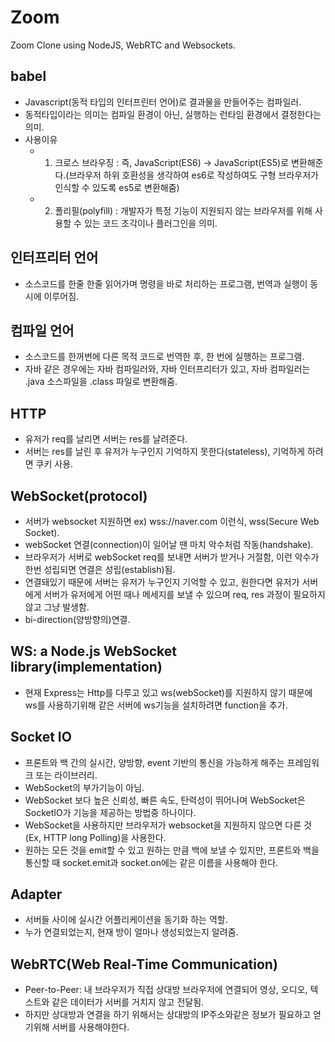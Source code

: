 # Zoom

Zoom Clone using NodeJS, WebRTC and Websockets.

## babel
 - Javascript(동적 타입의 인터프린터 언어)로 결과물을 만들어주는 컴파일러.
 - 동적타입이라는 의미는 컴파일 환경이 아닌, 실행하는 런타임 환경에서 결정한다는 의미.
 - 사용이유
   - 1. 크로스 브라우징 : 즉, JavaScript(ES6) -> JavaScript(ES5)로 변환해준다.(브라우저 하위 호환성을 생각하여 es6로 작성하여도 구형 브라우저가 인식할 수 있도록 es5로 변환해줌)
   - 2. 폴리필(polyfill) : 개발자가 특정 기능이 지원되지 않는 브라우저를 위해 사용할 수 있는 코드 조각이나 플러그인을 의미.

## 인터프리터 언어
 - 소스코드를 한줄 한줄 읽어가며 명령을 바로 처리하는 프로그램, 번역과 실행이 동시에 이루어짐.

## 컴파일 언어
 - 소스코드를 한꺼번에 다른 목적 코드로 번역한 후, 한 번에 실행하는 프로그램.
 - 자바 같은 경우에는 자바 컴파일러와, 자바 인터프리터가 있고, 자바 컴파일러는 .java 소스파일을 .class 파일로 변환해줌.

## HTTP
 - 유저가 req를 날리면 서버는 res를 날려준다.
 - 서버는 res를 날린 후 유저가 누구인지 기억하지 못한다(stateless), 기억하게 하려면 쿠키 사용.

## WebSocket(protocol)
 - 서버가 websocket 지원하면 ex) wss://naver.com 이런식, wss(Secure Web Socket).
 - webSocket 연결(connection)이 일어날 땐 마치 악수처럼 작동(handshake).
 - 브라우저가 서버로 webSocket req를 보내면 서버가 받거나 거절함, 이런 악수가 한번 성립되면 연결은 성립(establish)됨.
 - 연결돼있기 때문에 서버는 유저가 누구인지 기억할 수 있고, 원한다면 유저가 서버에게 서버가 유저에게 어떤 때나 메세지를 보낼 수 있으며 req, res 과정이 필요하지 않고 그냥 발생함.
 - bi-direction(양방향의)연결.

## WS: a Node.js WebSocket library(implementation)
 - 현재 Express는 Http를 다루고 있고 ws(webSocket)를 지원하지 않기 때문에 ws를 사용하기위해 같은 서버에 ws기능을 설치하려면 function을 추가.

## Socket IO
 - 프론트와 백 간의 실시간, 양방향, event 기반의 통신을 가능하게 해주는 프레임워크 또는 라이브러리.
 - WebSocket의 부가기능이 아님.
 - WebSocket 보다 높은 신뢰성, 빠른 속도, 탄력성이 뛰어나며 WebSocket은 SocketIO가 기능을 제공하는 방법중 하나이다.
 - WebSocket을 사용하지만 브라우저가 websocket을 지원하지 않으면 다른 것(Ex, HTTP long Polling)을 사용한다.
 - 원하는 모든 것을 emit할 수 있고 원하는 만큼 백에 보낼 수 있지만, 프론트와 백을 통신할 때 socket.emit과 socket.on에는 같은 이름을 사용해야 한다.

## Adapter
 - 서버들 사이에 실시간 어플리케이션을 동기화 하는 역할.
 - 누가 연결되었는지, 현재 방이 얼마나 생성되었는지 알려줌.

## WebRTC(Web Real-Time Communication)
 - Peer-to-Peer: 내 브라우저가 직접 상대방 브라우저에 연결되어 영상, 오디오, 텍스트와 같은 데이터가 서버를 거치지 않고 전달됨.
 - 하지만 상대방과 연결을 하기 위해서는 상대방의 IP주소와같은 정보가 필요하고 얻기위해 서버를 사용해야한다.